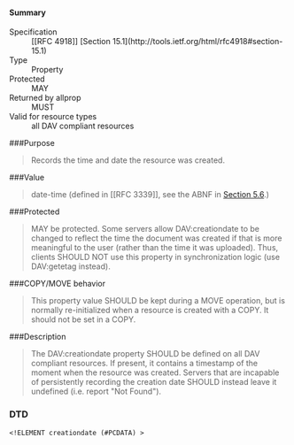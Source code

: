 <!-- --- title: DAV::creationdate -->

<div id="summary-box" markdown="1">
<h4>Summary</h4>

<dl>
<dt>Specification</dt>
<dd markdown="1">[[RFC 4918]]
[Section 15.1](http://tools.ietf.org/html/rfc4918#section-15.1)
</dd>
<dt>Type</dt>
<dd markdown="1">Property
</dd>
<dt>Protected</dt>
<dd markdown="1">MAY
</dd>
<dt>Returned by allprop</dt>
<dd markdown="1">MUST
</dd>
<dt>Valid for resource types</dt>
<dd markdown="1">all DAV compliant resources
</dd>
</dl>

</div>

<!-- below is a list of common sections for property definitions. Adjust the list as needed. Don't forget to block-quote any text that's copied from the RFC -->

###Purpose
> Records the time and date the resource was created.

###Value
> date-time (defined in [[RFC 3339]], see the ABNF in [Section 5.6](http://tools.ietf.org/html/rfc3339#section-5.6).)

###Protected
> MAY be protected.  Some servers allow DAV:creationdate to be changed to reflect the time the document was created if that is more meaningful to the user (rather than the time it was uploaded). Thus, clients SHOULD NOT use this property in synchronization logic (use DAV:getetag instead).

###COPY/MOVE behavior
> This property value SHOULD be kept during a MOVE operation, but is normally re-initialized when a resource is created with a COPY. It should not be set in a COPY.

###Description
> The DAV:creationdate property SHOULD be defined on all DAV compliant resources.  If present, it contains a timestamp of the moment when the resource was created. Servers that are incapable of persistently recording the creation date SHOULD instead leave it undefined (i.e. report "Not Found").

### DTD
> 
```
<!ELEMENT creationdate (#PCDATA) >
```
